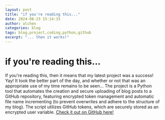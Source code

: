 ```yaml
---
layout: post
title: "if you're reading this..."
date: 2024-08-23 15:14:33
author: alchen
categories: blog
tags: blog,project,coding,python,github
excerpt: "... then it works!"
---
```

# if you're reading this...

If you're reading this, then it means that my latest project was a success! Yay! It took the better part of the day, and whether or not that was an appropriate use of my time remains to be seen... The project is a Python tool that automates the creation and secure uploading of blog posts to a GitHub repository, featuring encrypted token management and automatic file name incrementing (to prevent overwrites and adhere to the structure of my blog). The script utilizes GitHub tokens, which are securely stored as an encrypted user variable. [Check it out on GitHub here!](https://github.com/tlorien/GitHub-Pages-Blogger)
